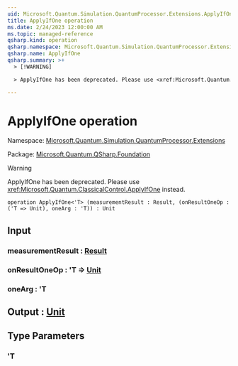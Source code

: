 ```yaml
---
uid: Microsoft.Quantum.Simulation.QuantumProcessor.Extensions.ApplyIfOne
title: ApplyIfOne operation
ms.date: 2/24/2023 12:00:00 AM
ms.topic: managed-reference
qsharp.kind: operation
qsharp.namespace: Microsoft.Quantum.Simulation.QuantumProcessor.Extensions
qsharp.name: ApplyIfOne
qsharp.summary: >+
  > [!WARNING]

  > ApplyIfOne has been deprecated. Please use <xref:Microsoft.Quantum.ClassicalControl.ApplyIfOne> instead.

---
```


# ApplyIfOne operation

Namespace: [Microsoft.Quantum.Simulation.QuantumProcessor.Extensions](xref:Microsoft.Quantum.Simulation.QuantumProcessor.Extensions)

Package: [Microsoft.Quantum.QSharp.Foundation](https://nuget.org/packages/Microsoft.Quantum.QSharp.Foundation)


> [!WARNING]
> ApplyIfOne has been deprecated. Please use <xref:Microsoft.Quantum.ClassicalControl.ApplyIfOne> instead.



```qsharp
operation ApplyIfOne<'T> (measurementResult : Result, (onResultOneOp : ('T => Unit), oneArg : 'T)) : Unit
```


## Input

### measurementResult : [Result](xref:microsoft.quantum.qsharp.valueliterals#result-literal)




### onResultOneOp : 'T => [Unit](xref:microsoft.quantum.qsharp.valueliterals#unit-literal) 




### oneArg : 'T





## Output : [Unit](xref:microsoft.quantum.qsharp.valueliterals#unit-literal)



## Type Parameters

### 'T

